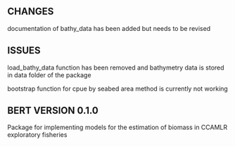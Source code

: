 ## CHANGES 

documentation of bathy_data has been added but needs to be revised 


## ISSUES

load_bathy_data function has been removed and bathymetry data is stored in data folder of the package

bootstrap function for cpue by seabed area method is currently not working

## BERT VERSION 0.1.0

Package for implementing models for the estimation of biomass in CCAMLR exploratory fisheries
